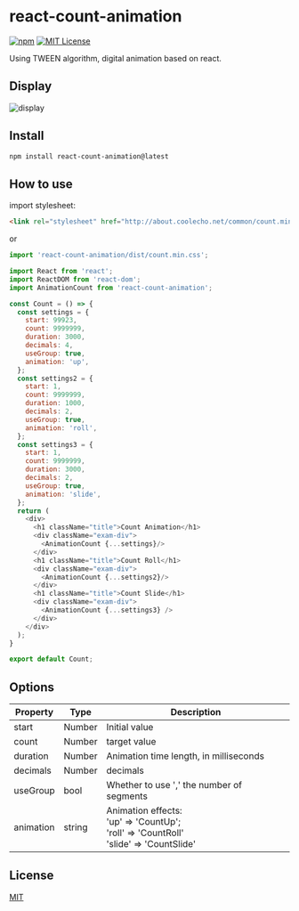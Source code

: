 # react-count-animation

[![npm](https://img.shields.io/badge/npm-v1.1.2-brightgreen.svg)](https://www.npmjs.com/package/react-count-animation)
[![MIT License](https://img.shields.io/github/license/mashape/apistatus.svg?maxAge=2592000)](https://github.com/IceEnd/icePlayer/blob/master/LICENSE)

Using TWEEN algorithm, digital animation based on react.

## Display
![display](http://obukb5fdy.bkt.clouddn.com/countanimation.gif)

## Install
```markdown
npm install react-count-animation@latest
```

## How to use

import stylesheet:

```html
<link rel="stylesheet" href="http://about.coolecho.net/common/count.min.css" />
```

or

```js
import 'react-count-animation/dist/count.min.css';
```

```js
import React from 'react';
import ReactDOM from 'react-dom';
import AnimationCount from 'react-count-animation';

const Count = () => {
  const settings = {
    start: 99923,
    count: 9999999,
    duration: 3000,
    decimals: 4,
    useGroup: true,
    animation: 'up',
  };
  const settings2 = {
    start: 1,
    count: 9999999,
    duration: 1000,
    decimals: 2,
    useGroup: true,
    animation: 'roll',
  };
  const settings3 = {
    start: 1,
    count: 9999999,
    duration: 3000,
    decimals: 2,
    useGroup: true,
    animation: 'slide',
  };
  return (
    <div>
      <h1 className="title">Count Animation</h1>
      <div className="exam-div">
        <AnimationCount {...settings}/>
      </div>
      <h1 className="title">Count Roll</h1>
      <div className="exam-div">
        <AnimationCount {...settings2}/>
      </div>
      <h1 className="title">Count Slide</h1>
      <div className="exam-div">
        <AnimationCount {...settings3} />
      </div>
    </div>
  );
}

export default Count;
```

## Options
Property           | Type                  | Description
-------------      | -------------        | -------------
start                 | Number             | Initial value
count               | Number             | target value
duration           | Number             | Animation time length, in milliseconds
decimals          | Number             | decimals
useGroup         | bool                  |  Whether to use ',' the number of segments
animation         | string                |  Animation effects: <br> 'up' => 'CountUp';<br>'roll' => 'CountRoll'<br>'slide' => 'CountSlide'

## License

[MIT](https://github.com/IceEnd/react-count-animation/blob/master/LICENSE)

